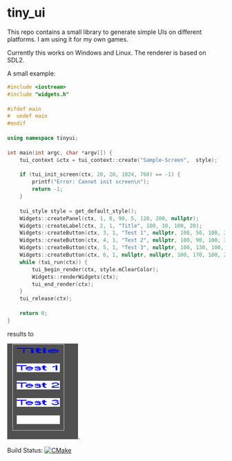 # tiny_ui
This repo contains a small library to generate simple UIs on different platforms. I am using it for my own games.

Currently this works on Windows and Linux. The renderer is based on SDL2. 

A small example:
```cpp
#include <iostream>
#include "widgets.h"

#ifdef main
#  undef main
#endif

using namespace tinyui;

int main(int argc, char *argv[]) {
    tui_context &ctx = tui_context::create("Sample-Screen",  style);

    if (tui_init_screen(ctx, 20, 20, 1024, 768) == -1) {
        printf("Error: Cannot init screen\n");
        return -1;
    }

    tui_style style = get_default_style();
    Widgets::createPanel(ctx, 1, 0, 90, 5, 120, 200, nullptr);
    Widgets::createLabel(ctx, 2, 1, "Title", 100, 10, 100, 20);
    Widgets::createButton(ctx, 3, 1, "Test 1", nullptr, 100, 50, 100, 20, nullptr);
    Widgets::createButton(ctx, 4, 1, "Test 2", nullptr, 100, 90, 100, 20, nullptr);
    Widgets::createButton(ctx, 5, 1, "Test 3", nullptr, 100, 130, 100, 20, nullptr);
    Widgets::createButton(ctx, 6, 1, nullptr, nullptr, 100, 170, 100, 20, nullptr);
    while (tui_run(ctx)) {
        tui_begin_render(ctx, style.mClearColor);
        Widgets::renderWidgets(ctx);
        tui_end_render(ctx);
    }
    tui_release(ctx);

    return 0;
}
```
results to

![Sample screen](assets/images/sample1.png "The sample screen").

Build Status: [![CMake](https://github.com/kimkulling/tiny_ui/actions/workflows/cmake.yml/badge.svg)](https://github.com/kimkulling/tiny_ui/actions/workflows/cmake.yml)
